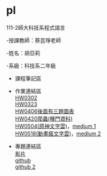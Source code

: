 # pl
111-2師大科技系程式語言

-授課教師：蔡芸琤老師

-姓名：胡亞莉  

-系級：科技系二年級

* 課程筆記區

* 作業連結區
<br />  [HW0302](https://github.com/Huwalli/pl/blob/main/HW1.ipynb)
<br />  [HW0323](https://github.com/Huwalli/pl/blob/main/.ipynb_checkpoints/HW1_divina-checkpoint.ipynb)
<br />  [HW0406後面有三題圖表](https://github.com/Huwalli/pl/blob/main/.ipynb_checkpoints/HW1_divina-checkpoint.ipynb)
<br />  [HW0420爬蟲(種門資料)](https://github.com/Huwalli/pl/blob/main/0420.ipynb)
<br />  [HW0504(原神文字雲)](https://github.com/Huwalli/pl/blob/main/0504%E6%96%87%E5%AD%97%E9%9B%B2%E4%BD%9C%E6%A5%AD%E5%9B%9B.ipynb)，[medium 1](https://medium.com/@alicehu104210/%E4%BE%86%E7%9C%8B%E7%9C%8Bptt%E4%B8%8A%E7%9A%84%E7%8E%A9%E5%AE%B6%E9%83%BD%E5%9C%A8%E9%97%9C%E6%B3%A8%E4%BB%80%E9%BA%BC%E5%90%A7-7ee7ad0aa9d)
<br />  [HW0518(動畫瘋文字雲)](https://github.com/Huwalli/pl/blob/main/hw5.ipynb)，[medium 2](https://medium.com/@alicehu104210/%E5%88%9D%E5%BF%83%E8%80%85%E5%AD%B8%E7%BF%92%E5%8B%95%E7%95%AB%E7%98%8B%E7%88%AC%E8%9F%B2-%E6%96%87%E5%AD%97%E9%9B%B2-b4ec8df2f49e)
* 專題連結區
<br />  [影片](https://youtu.be/__vUOA18ID8)
<br />  [github](https://github.com/PYH1107/PL/blob/main/Untitled1.ipynb)
<br />  [github 2 ](https://github.com/Huwalli/pl/blob/main/.ipynb_checkpoints/%E6%9C%9F%E6%9C%AB%E5%A0%B1%E5%91%8A-checkpoint.ipynb)

